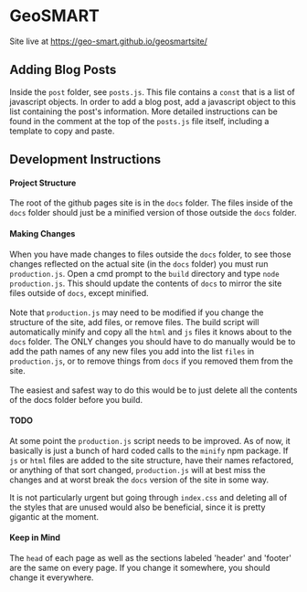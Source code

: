 # GeoSMART

Site live at https://geo-smart.github.io/geosmartsite/

## Adding Blog Posts

Inside the `post` folder, see `posts.js`. This file contains a `const` that is a list of javascript objects. In order to
add a blog post, add a javascript object to this list containing the post's information. More detailed instructions can
be found in the comment at the top of the `posts.js` file itself, including a template to copy and paste.

## Development Instructions

#### Project Structure
The root of the github pages site is in the `docs` folder. The files inside of the `docs`
folder should just be a minified version of those outside the `docs` folder.

#### Making Changes
When you have made changes to files outside the `docs` folder, to see those changes reflected on the actual site (in the
`docs` folder) you must run `production.js`. Open a cmd prompt to the `build` directory and type `node production.js`. 
This should update the contents of `docs` to mirror the site files outside of `docs`, except minified. 
<br><br>
Note that `production.js` may need to be modified if you change the structure of the site, add files, or remove files. 
The build script will automatically minify and copy all the `html` and `js` files it knows about to the  `docs` folder. 
The ONLY changes you should have to do manually would be to add the path names of any new files you add into the list 
`files` in `production.js`, or to remove things from `docs` if you removed them from the site. 
<br><br>
The easiest and safest way to do this would be to just delete all the contents of the docs folder before you build.

#### TODO
At some point the `production.js` script needs to be improved. As of now, it basically is just a bunch of hard coded
calls to the `minify` npm package. If `js` or `html` files are added to the site structure, have their names refactored,
or anything of that sort changed, `production.js` will at best miss the changes and at worst break the `docs` version of
the site in some way. 

It is not particularly urgent but going through `index.css` and deleting all of the styles that are unused would also
be beneficial, since it is pretty gigantic at the moment.

#### Keep in Mind
The `head` of each page as well as the sections labeled 'header' and 'footer' are the same on every page. If you change
it somewhere, you should change it everywhere.